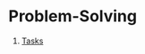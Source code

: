 # Problem-Solving
1. [Tasks](https://github.com/oshanoshu/Problem-Solving/blob/main/Tasks/Tasks.md)
